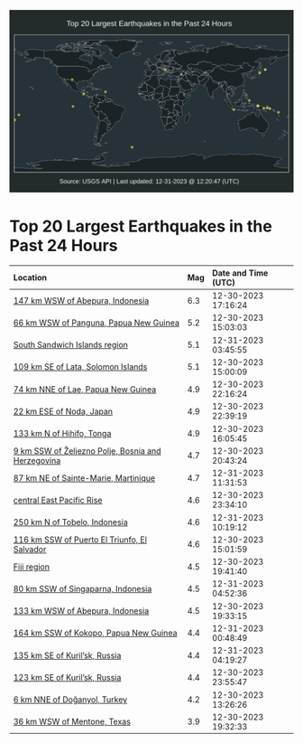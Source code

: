 ![Map](./map.png)

# Top 20 Largest Earthquakes in the Past 24 Hours

| Location | Mag | Date and Time (UTC) |
|:---|:---|:---|
| [147 km WSW of Abepura, Indonesia](https://earthquake.usgs.gov/earthquakes/eventpage/us6000m0n6) | 6.3 | 12-30-2023 17:16:24 |
| [66 km WSW of Panguna, Papua New Guinea](https://earthquake.usgs.gov/earthquakes/eventpage/us6000m0mh) | 5.2 | 12-30-2023 15:03:03 |
| [South Sandwich Islands region](https://earthquake.usgs.gov/earthquakes/eventpage/us6000m0rq) | 5.1 | 12-31-2023 03:45:55 |
| [109 km SE of Lata, Solomon Islands](https://earthquake.usgs.gov/earthquakes/eventpage/us6000m0mg) | 5.1 | 12-30-2023 15:00:09 |
| [74 km NNE of Lae, Papua New Guinea](https://earthquake.usgs.gov/earthquakes/eventpage/us6000m0qa) | 4.9 | 12-30-2023 22:16:24 |
| [22 km ESE of Noda, Japan](https://earthquake.usgs.gov/earthquakes/eventpage/us6000m0qf) | 4.9 | 12-30-2023 22:39:19 |
| [133 km N of Hihifo, Tonga](https://earthquake.usgs.gov/earthquakes/eventpage/us6000m0mx) | 4.9 | 12-30-2023 16:05:45 |
| [9 km SSW of Željezno Polje, Bosnia and Herzegovina](https://earthquake.usgs.gov/earthquakes/eventpage/us6000m0pp) | 4.7 | 12-30-2023 20:43:24 |
| [87 km NE of Sainte-Marie, Martinique](https://earthquake.usgs.gov/earthquakes/eventpage/us6000m0ti) | 4.7 | 12-31-2023 11:31:53 |
| [central East Pacific Rise](https://earthquake.usgs.gov/earthquakes/eventpage/us6000m0qq) | 4.6 | 12-30-2023 23:34:10 |
| [250 km N of Tobelo, Indonesia](https://earthquake.usgs.gov/earthquakes/eventpage/us6000m0t7) | 4.6 | 12-31-2023 10:19:12 |
| [116 km SSW of Puerto El Triunfo, El Salvador](https://earthquake.usgs.gov/earthquakes/eventpage/us6000m0me) | 4.6 | 12-30-2023 15:01:59 |
| [Fiji region](https://earthquake.usgs.gov/earthquakes/eventpage/us6000m0p9) | 4.5 | 12-30-2023 19:41:40 |
| [80 km SSW of Singaparna, Indonesia](https://earthquake.usgs.gov/earthquakes/eventpage/us6000m0rw) | 4.5 | 12-31-2023 04:52:36 |
| [133 km WSW of Abepura, Indonesia](https://earthquake.usgs.gov/earthquakes/eventpage/us6000m0p7) | 4.5 | 12-30-2023 19:33:15 |
| [164 km SSW of Kokopo, Papua New Guinea](https://earthquake.usgs.gov/earthquakes/eventpage/us6000m0r3) | 4.4 | 12-31-2023 00:48:49 |
| [135 km SE of Kuril’sk, Russia](https://earthquake.usgs.gov/earthquakes/eventpage/us6000m0rx) | 4.4 | 12-31-2023 04:19:27 |
| [123 km SE of Kuril’sk, Russia](https://earthquake.usgs.gov/earthquakes/eventpage/us6000m0qv) | 4.4 | 12-30-2023 23:55:47 |
| [6 km NNE of Doğanyol, Turkey](https://earthquake.usgs.gov/earthquakes/eventpage/us6000m0m6) | 4.2 | 12-30-2023 13:26:26 |
| [36 km WSW of Mentone, Texas](https://earthquake.usgs.gov/earthquakes/eventpage/tx2023zosh) | 3.9 | 12-30-2023 19:32:33 |
